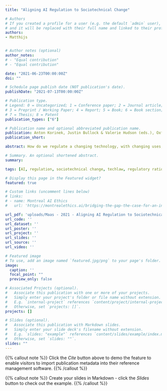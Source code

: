 ```yaml
---
title: "Aligning AI Regulation to Sociotechnical Change"

# Authors
# If you created a profile for a user (e.g. the default `admin` user), write the username (folder name) here 
# and it will be replaced with their full name and linked to their profile.
authors:
- Matthijs


# Author notes (optional)
author_notes:
# - "Equal contribution"
# - "Equal contribution"

date: "2021-06-23T00:00:00Z"
doi: ""

# Schedule page publish date (NOT publication's date).
publishDate: "2021-07-13T00:00:00Z"

# Publication type.
# Legend: 0 = Uncategorized; 1 = Conference paper; 2 = Journal article;
# 3 = Preprint / Working Paper; 4 = Report; 5 = Book; 6 = Book section;
# 7 = Thesis; 8 = Patent
publication_types: ["6"]

# Publication name and optional abbreviated publication name.
publication: Anton Korinek, Justin Bullock & Valerie Hudson (eds.), Oxford Handbook on AI Governance (Oxford University Press, forthcoming).
publication_short: 

abstract: How do we regulate a changing technology, with changing uses, in a changing world? This chapter argues that while existing (inter)national AI governance approaches are important, they are often siloed. Technology-centric approaches focus on individual AI applications; law-centric approaches emphasize AI’s effects on pre-existing legal fields or doctrines. This chapter argues that to foster a more systematic, functional and effective AI regulatory ecosystem, policy actors should instead complement these approaches with a regulatory perspective that emphasizes how, when, and why AI applications enable patterns of ‘sociotechnical change’. Drawing on theories from the emerging field of ‘TechLaw’, it explores how this perspective can provide informed, more nuanced, and actionable perspectives on AI regulation. A focus on sociotechnical change can help analyze when and why AI applications actually do create a meaningful rationale for new regulation — and how they are consequently best approached as targets for regulatory intervention, considering not just the technology, but also six distinct ‘problem logics’ that appear around AI issues across domains. The chapter concludes by briefly reviewing concrete institutional and regulatory actions that can draw on this approach in order to improve the regulatory triage, tailoring, timing & responsiveness, and design of AI policy. 

# Summary. An optional shortened abstract.
summary:  

tags: [AI, regulation, sociotechnical change, techlaw, regulatory rationale, regulatory target, problem logics]

# Display this page in the Featured widget?
featured: true

# Custom links (uncomment lines below)
# links:
# - name: Montreal AI Ethics
#   url: 'https://montrealethics.ai/bridging-the-gap-the-case-for-an-incompletely-theorized-agreement-on-ai-policy-research-summary/'

url_pdf: 'uploads/Maas - 2021 - Aligning AI Regulation to Sociotechnical Change.pdf'
url_code: ''
url_dataset: ''
url_poster: ''
url_project: ''
url_slides: ''
url_source: ''
url_video: ''

# Featured image
# To use, add an image named `featured.jpg/png` to your page's folder. 
image:
  caption: ''
  focal_point: ""
  preview_only: false

# Associated Projects (optional).
#   Associate this publication with one or more of your projects.
#   Simply enter your project's folder or file name without extension.
#   E.g. `internal-project` references `content/project/internal-project/index.md`.
#   Otherwise, set `projects: []`.
projects: []

# Slides (optional).
#   Associate this publication with Markdown slides.
#   Simply enter your slide deck's filename without extension.
#   E.g. `slides: "example"` references `content/slides/example/index.md`.
#   Otherwise, set `slides: ""`.
slides: ""
---
```


{{% callout note %}}
Click the *Cite* button above to demo the feature to enable visitors to import publication metadata into their reference management software.
{{% /callout %}}

{{% callout note %}}
Create your slides in Markdown - click the *Slides* button to check out the example.
{{% /callout %}}


